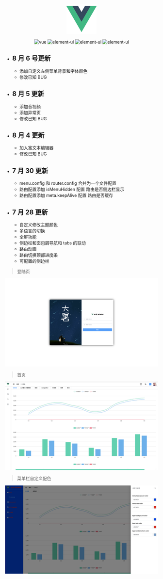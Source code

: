 <p align="center">
  <img width="100" src="./src/assets/logo.png">
</p>
<p align="center">
    <img src="https://img.shields.io/badge/vue-2.6.10-brightgreen.svg" alt="vue">
    <img src="https://img.shields.io/badge/element--ui-2.11.0-brightgreen.svg" alt="element-ui">
    <img src="https://img.shields.io/badge/vue--cli-3.0-brightgreen.svg" alt="element-ui">
    <img src="https://img.shields.io/badge/vue--i18n-8.12.0-brightgreen.svg" alt="element-ui">
</p>

- ## 8 月 6 号更新

  - 添加自定义左侧菜单背景和字体颜色
  - 修改已知 BUG

- ## 8 月 5 更新

  - 添加音视频
  - 添加异常页
  - 修改已知 BUG

- ## 8 月 4 更新

  - 加入富文本编辑器
  - 修改已知 BUG

- ## 7 月 30 更新

  - menu.config 和 router.config 合并为一个文件配置
  - 路由配置添加 isMenuHidden 配置 路由是否侧边栏显示
  - 路由配置添加 meta.keepAlive 配置 路由是否缓存

- ## 7 月 28 更新

  - 自定义修改主题颜色
  - 多语言的切换
  - 全屏功能
  - 侧边栏和面包屑导航和 tabs 的联动
  - 路由动画
  - 路由切换顶部进度条
  - 可配置的侧边栏

> 登陆页

![登陆页](src/assets/readme/WX20190728-105113@2x.png)

> 首页

![首页](src/assets/readme/WechatIMG75.png)

> 菜单栏自定义配色

![菜单栏自定义配色](src/assets/readme/WechatIMG77.png)
